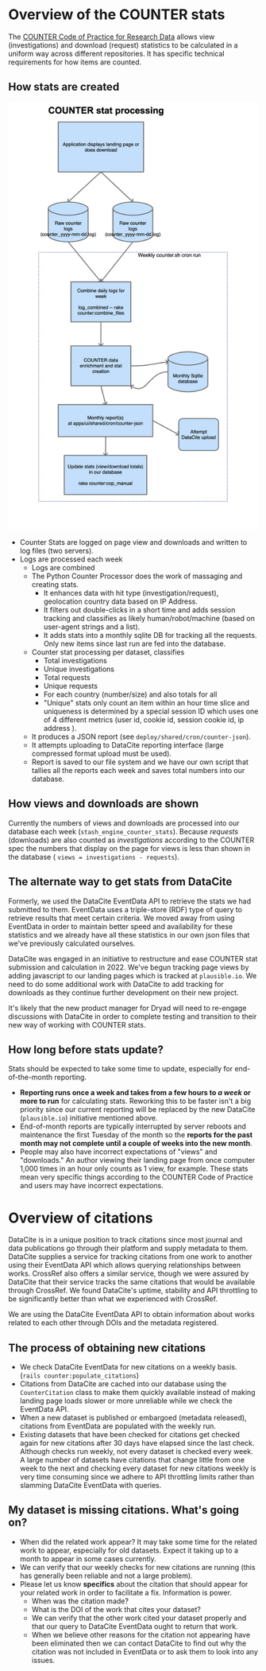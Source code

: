 # Overview of the COUNTER stats

The [COUNTER Code of Practice for Research Data](https://www.projectcounter.org/wp-content/uploads/2019/02/Research_Data_20190227.pdf)
allows view (investigations) and download (request) statistics to be calculated in a uniform
way across different repositories.  It has specific technical requirements for how items are counted.

## How stats are created

![Counter process](images/counterflow.png)

- Counter Stats are logged on page view and downloads and written to log files (two servers).
- Logs are processed each week
  - Logs are combined
  - The Python Counter Processor does the work of massaging and creating stats.
    - It enhances data with hit type (investigation/request),
      geolocation country data based on IP Address.
    - It filters out double-clicks in a short time and adds session tracking and classifies as likely
      human/robot/machine (based on user-agent strings and a list).
    - It adds stats into a monthly sqlite DB for tracking all the requests.  Only new
      items since last run are fed into the database.
  - Counter stat processing per dataset, classifies
    - Total investigations
    - Unique investigations
    - Total requests
    - Unique requests
    - For each country (number/size) and also totals for all
    - "Unique" stats only count an item within an hour time slice and uniqueness is determined by a special
      session ID which uses one of 4 different metrics (user id, cookie id, session cookie id, ip address ).
  - It produces a JSON report (see `deploy/shared/cron/counter-json`).
  - It attempts uploading to DataCite reporting interface (large compressed format upload must be used).
  - Report is saved to our file system and we have our own script that tallies all the reports each week
    and saves total numbers into our database.

## How views and downloads are shown

Currently the numbers of views and downloads are processed into our database each week
(`stash_engine_counter_stats`).  Because *requests* (downloads) are also counted as *investigations*
according to the COUNTER spec the numbers that
display on the page for views is less than shown in the database ( `views = investigations - requests`).

## The alternate way to get stats from DataCite

Formerly, we used the DataCite EventData API to retrieve the stats we had submitted to them.
EventData uses a triple-store (RDF) type of query to retrieve results that
meet certain criteria.  We moved away from using EventData in order to maintain better speed and
availability for these statistics and we already have all these statistics in our own
json files that we've previously calculated ourselves.

DataCite was engaged in an initiative to restructure and ease COUNTER stat submission
and calculation in 2022.  We've begun tracking page views by adding javascript to our
landing pages which is tracked at `plausible.io`.  We need to do some additional
work with DataCite to add tracking for downloads as they continue further
development on their new project.

It's likely that the new product manager for Dryad will
need to re-engage discussions with DataCite in order to complete testing and transition
to their new way of working with COUNTER stats.

## How long before stats update?

Stats should be expected to take some time to update, especially for end-of-the-month
reporting.

- **Reporting runs once a week and takes from a few hours to *a week* or more to run** for
  calculating stats. Reworking this to be faster isn't a big priority since our current reporting
  will be replaced by the new DataCite (`plausible.io`) initiative mentioned above.
- End-of-month reports are typically interrupted by server reboots and maintenance the first
  Tuesday of the month so the **reports for the past month may not complete until a couple of
  weeks into the new month**.
- People may also have incorrect expectations of "views" and "downloads."
  An author viewing their landing page from once computer 1,000 times in an hour only
  counts as 1 view, for example.  These stats mean very specific things according to the
  COUNTER Code of Practice and users may have incorrect expectations.

# Overview of citations

DataCite is in a unique position to track citations since most journal and data publications
go through their platform and supply metadata to them. DataCite supplies a service for tracking
citations from one work to another using their EventData API which allows querying
relationships between works. CrossRef also offers a similar
service, though we were assured by DataCite that their service tracks the same citations
that would be available through CrossRef.  We found DataCite's uptime, stability and API throttling to
be significantly better than what we experienced with CrossRef.

We are using the DataCite EventData API to obtain information about works related to each other through
DOIs and the metadata registered.

## The process of obtaining new citations

- We check DataCite EventData for new citations on a weekly basis. (`rails counter:populate_citations`)
- Citations from DataCite are cached into our database using the `CounterCitation` class to make them
  quickly available instead of making landing page loads slower or more unreliable while we check
  the EventData API.
- When a new dataset is published or embargoed (metadata released), citations from EventData are
  populated with the weekly run.
- Existing datasets that have been checked for citations get checked again for new citations
  after 30 days have elapsed since the last check.  Although checks run weekly, not every dataset is checked
  every week.  A large number of datasets have citations that change little from one week to the 
  next and checking every dataset for new citations weekly is very time consuming since we adhere
  to API throttling limits rather than slamming DataCite EventData with queries.

## My dataset is missing citations.  What's going on?

- When did the related work appear? It may take some time for the related work to appear,
  especially for old datasets. Expect it taking up to a month to appear in some cases currently.
- We can verify that our weekly checks for new citations are running (this has generally been
  reliable and not a large problem).
- Please let us know **specifics** about the citation that should appear for your related work
  in order to facilitate a fix. Information is power.
  - When was the citation made?
  - What is the DOI of the work that cites your dataset?
  - We can verify that the other work cited your dataset properly and that our query to
    DataCite EventData ought to return that work.
  - When we believe other reasons for the citation not appearing have been eliminated then
    we can contact DataCite to find out why the citation was not included in EventData or to
    ask them to look into any issues.
